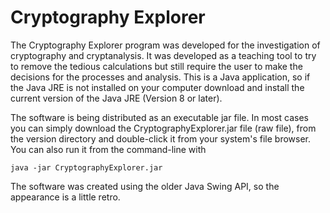 # Cryptography Explorer

The Cryptography Explorer program was developed for the investigation of cryptography and cryptanalysis. It was developed as a teaching tool to try to remove the tedious calculations but still require the user to make the decisions for the processes and analysis. This is a Java application, so if the Java JRE is not installed on your computer download and install the current version of the Java JRE (Version 8 or later).

The software is being distributed as an executable jar file.  In most cases you can simply download the CryptographyExplorer.jar file (raw file), from the version directory and double-click it from your system's file browser.  You can also run it from the command-line with 

`java -jar CryptographyExplorer.jar`

The software was created using the older Java Swing API, so the appearance is a little retro. 
